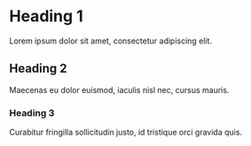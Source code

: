 #  Heading 1

Lorem ipsum dolor sit amet, consectetur adipiscing elit\.

##  Heading 2

Maecenas eu dolor euismod, iaculis nisl nec, cursus mauris\.

###  Heading 3

Curabitur fringilla sollicitudin justo, id tristique orci gravida quis\.


